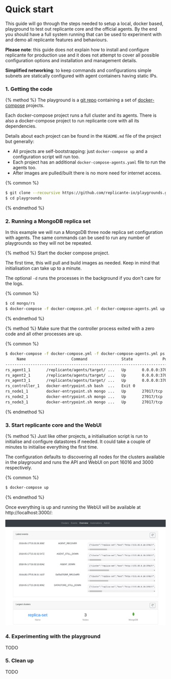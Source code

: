 # Quick start
This guide will go through the steps needed to setup a local, docker based, playground
to test out replicante core and the official agents.
By the end you should have a full system running that can be used to experiment with and
demo all replicante features and behaviours.

**Please note**: this guide does not explain how to install and configure replicante
for production use and it does not attempt to cover all possible configuration options
and installation and management details.

**Simplified networking**: to keep commands and configurations simple subnets are
statically configured with agent containers having static IPs.


### 1. Getting the code
{% method %}
The playground is a [git repo](https://github.com/replicante-io/playgrounds) containing
a set of [docker-compose](https://docs.docker.com/compose/) projects.

Each docker-compose project runs a full cluster and its agents.
There is also a docker-compose project to run replicante core with all its dependencies.

Details about each project can be found in the `README.md` file of the project but generally:

  * All projects are self-bootstrapping: just `docker-compose up` and a configuration script will run too.
  * Each project has an additional `docker-compose-agents.yaml` file to run the agents too.
  * After images are pulled/built there is no more need for internet access.

{% common %}
```bash
$ git clone --recoursive https://github.com/replicante-io/playgrounds.git
$ cd playgrounds
```
{% endmethod %}


### 2. Running a MongoDB replica set
In this example we will run a MongoDB three node replica set configuration with agents.
The same commands can be used to run any number of playgrounds so they will not be repeated.

{% method %}
Start the docker compose project.

The first time, this will pull and build images as needed.
Keep in mind that initialisation can take up to a minute.

The optional `-d` runs the processes in the background if you don't care for the logs.

{% common %}
```bash
$ cd mongo/rs
$ docker-compose -f docker-compose.yml -f docker-compose-agents.yml up [-d]
```
{% endmethod %}

{% method %}
Make sure that the controller process exited with a zero code and all other processes are up.

{% common %}
```bash
$ docker-compose -f docker-compose.yml -f docker-compose-agents.yml ps
     Name                    Command               State             Ports
------------------------------------------------------------------------------------
rs_agent1_1       /replicante/agents/target/ ...   Up       0.0.0.0:37018->37017/tcp
rs_agent2_1       /replicante/agents/target/ ...   Up       0.0.0.0:37019->37017/tcp
rs_agent3_1       /replicante/agents/target/ ...   Up       0.0.0.0:37020->37017/tcp
rs_controller_1   docker-entrypoint.sh bash  ...   Exit 0
rs_node1_1        docker-entrypoint.sh mongo ...   Up       27017/tcp
rs_node2_1        docker-entrypoint.sh mongo ...   Up       27017/tcp
rs_node3_1        docker-entrypoint.sh mongo ...   Up       27017/tcp
```
{% endmethod %}

### 3. Start replicante core and the WebUI
{% method %}
Just like other projects, a initialisation script is run to initialise and configure datastores
if needed.
It could take a couple of minutes to initialise everything the first time.

The configuration defaults to discovering all nodes for the clusters available in the playground
and runs the API and WebUI on port 16016 and 3000 respectively.

{% common %}
```bash
$ docker-compose up
```
{% endmethod %}


Once everything is up and running the WebUI will be available at http://localhost:3000/:

![webui](../images/webui.png)


### 4. Experimenting with the playground
TODO


### 5. Clean up
TODO
